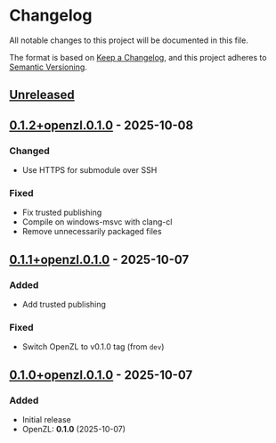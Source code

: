 # Changelog

All notable changes to this project will be documented in this file.

The format is based on [Keep a Changelog](https://keepachangelog.com/en/1.1.0/),
and this project adheres to [Semantic Versioning](https://semver.org/spec/v2.0.0.html).

## [Unreleased]

## [0.1.2+openzl.0.1.0] - 2025-10-08

### Changed
 - Use HTTPS for submodule over SSH

### Fixed
 - Fix trusted publishing
 - Compile on windows-msvc with clang-cl
 - Remove unnecessarily packaged files

## [0.1.1+openzl.0.1.0] - 2025-10-07

### Added
 - Add trusted publishing

### Fixed
 - Switch OpenZL to v0.1.0 tag (from `dev`)

## [0.1.0+openzl.0.1.0] - 2025-10-07

### Added
 - Initial release
 - OpenZL: **0.1.0** (2025-10-07)

[unreleased]: https://github.com/LDeakin/openzl-sys/compare/v0.1.2+openzl.0.1.0...HEAD
[0.1.2+openzl.0.1.0]: https://github.com/LDeakin/openzl-sys/releases/tag/v0.1.2+openzl.0.1.0
[0.1.1+openzl.0.1.0]: https://github.com/LDeakin/openzl-sys/releases/tag/v0.1.1+openzl.0.1.0
[0.1.0+openzl.0.1.0]: https://github.com/LDeakin/openzl-sys/releases/tag/v0.1.0+openzl.0.1.0
